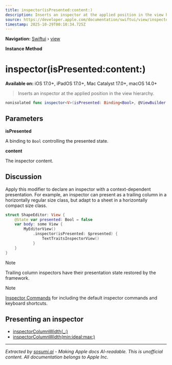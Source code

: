 ```yaml
---
title: inspector(isPresented:content:)
description: Inserts an inspector at the applied position in the view hierarchy.
source: https://developer.apple.com/documentation/swiftui/view/inspector(ispresented:content:)
timestamp: 2025-10-29T00:10:34.725Z
---
```


**Navigation:** [Swiftui](/documentation/swiftui) › [view](/documentation/swiftui/view)

**Instance Method**

# inspector(isPresented:content:)

**Available on:** iOS 17.0+, iPadOS 17.0+, Mac Catalyst 17.0+, macOS 14.0+

> Inserts an inspector at the applied position in the view hierarchy.

```swift
nonisolated func inspector<V>(isPresented: Binding<Bool>, @ViewBuilder content: () -> V) -> some View where V : View
```

## Parameters

**isPresented**

A binding to `Bool` controlling the presented state.



**content**

The inspector content.



## Discussion

Apply this modifier to declare an inspector with a context-dependent presentation. For example, an inspector can present as a trailing column in a horizontally regular size class, but adapt to a sheet in a horizontally compact size class.

```swift
struct ShapeEditor: View {
    @State var presented: Bool = false
    var body: some View {
        MyEditorView()
            .inspector(isPresented: $presented) {
                TextTraitsInspectorView()
            }
    }
}
```

> [!NOTE]
> Trailing column inspectors have their presentation state restored by the framework.

> [!NOTE]
> [Inspector Commands](/documentation/swiftui/inspectorcommands) for including the default inspector commands and keyboard shortcuts.

## Presenting an inspector

- [inspectorColumnWidth(_:)](/documentation/swiftui/view/inspectorcolumnwidth(_:))
- [inspectorColumnWidth(min:ideal:max:)](/documentation/swiftui/view/inspectorcolumnwidth(min:ideal:max:))

---

*Extracted by [sosumi.ai](https://sosumi.ai) - Making Apple docs AI-readable.*
*This is unofficial content. All documentation belongs to Apple Inc.*
